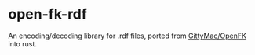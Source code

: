 # open-fk-rdf
An encoding/decoding library for .rdf files, ported from [GittyMac/OpenFK](https://github.com/GittyMac/OpenFK/) into rust.
